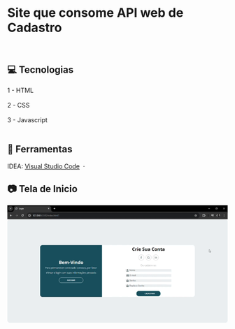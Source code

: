 <h1> Site que consome API web de Cadastro </h1><br>

## 💻 Tecnologias
<a>1 - HTML<a><br><br>
<a>2 - CSS<a><br><br>
<a>3 - Javascript<a><br><br>

## 🔨 Ferramentas
IDEA: [Visual Studio Code](https://code.visualstudio.com/) &nbsp;&middot;&nbsp; <br>

## 📷 Tela de Inicio
<img width="700px" src="./imgTelas/telaInicial.gif"><br><br>
